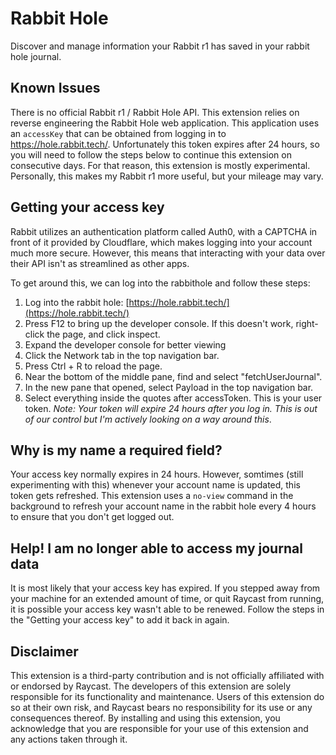 # Rabbit Hole

Discover and manage information your Rabbit r1 has saved in your rabbit hole journal.

## Known Issues
There is no official Rabbit r1 / Rabbit Hole API. This extension relies on reverse engineering the Rabbit Hole web application. This application uses an `accessKey` that can be obtained from logging in to https://hole.rabbit.tech/. Unfortunately this token expires after 24 hours, so you will need to follow the steps below to continue this extension on consecutive days. For that reason, this extension is mostly experimental. Personally, this makes my Rabbit r1 more useful, but your mileage may vary.

## Getting your access key
Rabbit utilizes an authentication platform called Auth0, with a CAPTCHA in front of it provided by Cloudflare, which makes logging into your account much more secure. However, this means that interacting with your data over their API isn't as streamlined as other apps.

To get around this, we can log into the rabbithole and follow these steps:

1. Log into the rabbit hole: [https://hole.rabbit.tech/](https://hole.rabbit.tech/)
2. Press F12 to bring up the developer console. If this doesn't work, right-click the page, and click inspect.
3. Expand the developer console for better viewing
4. Click the Network tab in the top navigation bar.
5. Press Ctrl + R to reload the page.
6. Near the bottom of the middle pane, find and select "fetchUserJournal".
7. In the new pane that opened, select Payload in the top navigation bar.
8. Select everything inside the quotes after accessToken. This is your user token. _Note: Your token will expire 24 hours after you log in. This is out of our control but I'm actively looking on a way around this_.

## Why is my name a required field?
Your access key normally expires in 24 hours. However, somtimes (still experimenting with this) whenever your account name is updated, this token gets refreshed. This extension uses a `no-view` command in the background to refresh your account name in the rabbit hole every 4 hours to ensure that you don't get logged out.

## Help! I am no longer able to access my journal data
It is most likely that your access key has expired. If you stepped away from your machine for an extended amount of time, or quit Raycast from running, it is possible your access key wasn't able to be renewed. Follow the steps in the "Getting your access key" to add it back in again.

## Disclaimer

This extension is a third-party contribution and is not officially affiliated with or endorsed by Raycast. The developers of this extension are solely responsible for its functionality and maintenance. Users of this extension do so at their own risk, and Raycast bears no responsibility for its use or any consequences thereof. By installing and using this extension, you acknowledge that you are responsible for your use of this extension and any actions taken through it.